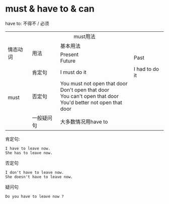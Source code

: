 # must & have to & can

have to: 不得不 / 必须


<table>
<tbody>
<tr>
<td colspan="4" align="center">must用法</td>
</tr>
<tr>
<td rowspan="2">情态动词</td>
<td rowspan="2">用法</td>
<td colspan="2">基本用法</td>
</tr>
<tr>
<td>Present<br/>Future</td>
<td>Past</td>
</tr>
<tr>
<td rowspan="4">must</td>
</tr>
<tr>
<td>肯定句</td>
<td>I must do it</td>
<td>I had to do it</td>
</tr>
<tr>
<td>否定句</td>
<td>
You must not open that door<br/>
Don't open that door<br/>
You can't open that door<br/>
You'd better not open that door
</td>
<td></td>
</tr>
<tr>
<td>一般疑问句</td>
<td>大多数情况用have to</td>
<td></td>
</tr>
</tbody>
</table>



肯定句:
```text
I have to leave now.
She has to leave now.
```


否定句
```text
I don't have to leave now.
She doesn't have to leave now.
```


疑问句
```text
Do you have to leave now ?
```